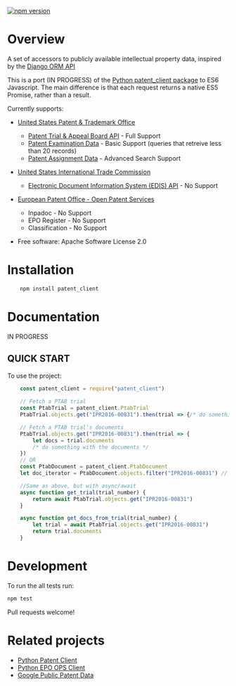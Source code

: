 [![npm version](https://badge.fury.io/js/patent_client.svg)](https://badge.fury.io/js/patent_client)

Overview
========

A set of accessors to publicly available intellectual property data, inspired by the [Django ORM API][ORM]

This is a port (IN PROGRESS) of the [Python patent_client package][pypatent] to ES6 Javascript. The main difference is that each request returns a native ES5 Promise, rather than a result.

Currently supports:

* [United States Patent & Trademark Office][USPTO]

  * [Patent Trial & Appeal Board API][PTAB]  - Full Support
  * [Patent Examination Data][PEDS] - Basic Support (queries that retreive less than 20 records)
  * [Patent Assignment Data][Assignment] - Advanced Search Support
  
* [United States International Trade Commission][ITC]

  * [Electronic Document Information System (EDIS) API][EDIS] - No Support

* [European Patent Office - Open Patent Services][OPS]

  * Inpadoc - No Support
  * EPO Register - No Support
  * Classification - No Support

[pypatent]: https://github.com/parkerhancock/patent_client
[ORM]: https://docs.djangoproject.com/en/2.1/
[OPS]: http://ops.epo.org
[USPTO]: http://developer.uspto.gov
[PEDS]: https://developer.uspto.gov/api-catalog/ped
[Assignment]: https://developer.uspto.gov/api-catalog/patent-assignment-search-beta
[PTAB]: https://developer.uspto.gov/api-catalog/ptab-api
[ITC]: https://www.usitc.gov/
[EDIS]: https://edis.usitc.gov/external/

* Free software: Apache Software License 2.0

Installation
============

```bash
    npm install patent_client
```


Documentation
=============

IN PROGRESS

QUICK START
-----------------

To use the project:

```javascript
    const patent_client = require("patent_client")
    
    // Fetch a PTAB trial
    const PtabTrial = patent_client.PtabTrial
    PtabTrial.objects.get("IPR2016-00831").then(trial => {/* do something */});

    // Fetch a PTAB trial's documents
    PtabTrial.objects.get("IPR2016-00831").then(trial => {
        let docs = trial.documents
        /* do something with the documents */
    })
    // OR
    const PtabDocument = patent_client.PtabDocument
    let doc_iterator = PtabDocument.objects.filter("IPR2016-00831") // Returns an async iterable of documents

    //Same as above, but with async/await
    async function get_trial(trial_number) {
        return await PtabTrial.objects.get("IPR2016-00831")
    }

    async function get_docs_from_trial(trial_number) {
        let trial = await PtabTrial.objects.get("IPR2016-00831")
        return trial.documents
    }

```
Development
===========

To run the all tests run:

```bash
npm test
```

Pull requests welcome!

Related projects
================

* [Python Patent Client](https://github.com/parkerhancock/patent_client)
* [Python EPO OPS Client](https://github.com/55minutes/python-epo-ops-client)
* [Google Public Patent Data](https://github.com/google/patents-public-data>)
